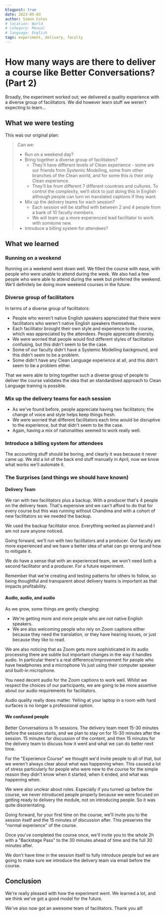 ```yaml
---
blogpost: true
date: 2023-05-03
author: Simon Coles
# location: World
# category: Manual
# language: English
tags: experiment, delivery, faculty
---
```


# How many ways are there to deliver a course like Better Conversations? (Part 2)

Broadly, the experiment worked out; we delivered a quality experience with a diverse group of
facilitators. We did however learn stuff we weren't expecting to learn...

## What we were testing

This was our original plan:

> Can we:
>
> - Run on a weekend day?
> - Bring together a diverse group of facilitators?
>   - They’ll have different levels of Clean experience - some are our friends from
>     Systemic Modelling, some from other branches of the Clean world, and for some
>     this is their only Clean experience.
>   - They’ll be from different 7 different countries and cultures. To control the
>     complexity, we’ll stick to just doing this in English although people can turn
>     on translated captions if they want.
> - Mix up the delivery teams for each session?
>   - Each session will be staffed with between 2 and 4 people from a bank of 10
>     faculty members.
>   - We will team up a more experienced lead facilitator to work with someone new.
> - Introduce a billing system for attendees?

## What we learned

### Running on a weekend

Running on a weekend went down well. We filled the course with ease, with people
who were unable to attend during the week. We also had a few people who were able
to attend during the week but preferred the weekend. We'll definitely be doing
more weekend courses in the future.

### Diverse group of facilitators

In terms of a diverse group of facilitators:

- People who weren't native English speakers appreciated that there were
  facilitators who weren't native English speakers themselves.
- Each facilitator brought their own style and experience to the course, which
  was appreciated by the attendees. People appreciate diversity.
- We were worried that people would find different styles of facilitation
  confusing, but this didn't seem to be the case.
- Some of our faculty didn't have a Systemic Modelling background, and this
  didn't seem to be a problem.
- Some didn't have any Clean Language experience at all, and this didn't seem
  to be a problem either.

That we were able to bring together such a diverse group of people to deliver
the course validates the idea that an standardised approach to Clean Language
training is possible.

### Mix up the delivery teams for each session

- As we've found before, people appreciate having two facilitators; the change of
  voice and style helps keep things fresh.
- We were worried that different facilitators each time would be disruptive to
  the experience, but that didn't seem to be the case.
- Again, having a mix of nationalities seemed to work really well.

### Introduce a billing system for attendees

The accounting stuff should be boring, and clearly it was because it never came
up. We did a lot of the back end stuff manually in April, now we know what works
we'll automate it.

### The Surprises (and things we should have known)

#### Delivery Team

We ran with two facilitators plus a backup. With a producer that's 4 people on
the delivery team. That's expensive and we can't afford to do that for every
course but this was running without Chandima and with a cohort of new facilitators
so we needed the backup.

We used the backup facilitator once. Everything worked as planned and I am not
sure anyone noticed.

Going forward, we'll run with two facilitators and a producer. Our faculty
are more experienced and we have a better idea of what can go wrong and how to
mitigate it.

We do have a sense that with an experienced team, we won't need both a second
facilitator and a producer. For a future experiment.

Remember that we're creating and testing patterns for others to follow, so
being thoughtful and transparent about delivery teams is important as that
impacts profitability.

#### Audio, audio, and audio

As we grow, some things are gently changing:

- We're getting more and more people who are not native English speakers.
- We are also welcoming people who rely on Zoom captions either because they
  need the translation, or they have hearing issues, or just because they
  like to read.

We are also noticing that as Zoom gets more sophisticated in its audio processing
there are subtle but important changes in the way it handles audio. In particular
there's a real difference/improvement for people who have headphones and a
microphone Vs just using their computer speaker and built-in microphone.

You need decent audio for the Zoom captions to work well. Whilst we respect
the choices of our participants, we are going to be more assertive about
our audio requirements for facilitators.

Audio quality really does matter. Yelling at your laptop in a room with
hard surfaces is no longer a professional option.

#### We confused people

Better Conversations is 1h sessions. The delivery team meet 15-30 minutes before
the session starts, and we plan to stay on for 15-30 minutes after the session. 15
minutes for discussion of the content, and then 15 minutes for the delivery team
to discuss how it went and what we can do better next time.

For the "Experience Course" we thought we'd invite people to all of that, but we
weren't always clear about what was happening when. This caused a lot of stress
particularly for people who were new to the course for the simple reason they
didn't know when it started, when it ended, and what was happening when.

We were also unclear about roles. Especially if you turned up before the course,
we never introduced people properly because we were focused on getting ready to
delivery the module, not on introducing people. So it was quite disorientating.

Going forward, for your first time on the course, we'll invite you to the
session itself and the 15 minutes of discussion after. This preserves the
"normal experience" of the course.

Once you've completed the course once, we'll invite you to the whole 2h with a
"Backstage Pass" to the 30 minutes ahead of time and the full 30 minutes after.

We don't have time in the session itself to fully introduce people but we
are going to make sure we introduce the delivery team via email before the course.

## Conclusion

We're really pleased with how the experiment went. We learned a lot, and we
think we've got a good model for the future.

We've also now got an awesome team of facilitators. Thank you all!

